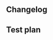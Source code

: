 <!--

💡 To write a useful PR description, make sure that your description covers:

- WHAT this PR is changing:
    - How was it PREVIOUSLY.
    - How it will be from NOW on.
- WHY this PR is needed.
- CONTEXT, i.e. to which initiative, project or RFC it belongs.

The structure of the description doesn't matter as much as covering these points, so use
your best judgement based on your context.

Learn how to write good pull request description: https://www.notion.so/sourcegraph/Write-a-good-pull-request-description-610a7fd3e613496eb76f450db5a49b6e?pvs=4
-->

## Changelog

<!--
1. Ensure your pull request title is formatted as: $type($domain): $what
2. Add bullet list items for each additional detail you want to cover (see example below)
3. You can edit this after the pull request was merged, as long as release shipping it hasn't been promoted to the public.
4. For more information, please see this how-to https://www.notion.so/sourcegraph/Writing-a-changelog-entry-dd997f411d524caabf0d8d38a24a878c?

Cheat sheet: $type = chore|fix|feature $domain: source|search|ci|release|plg|cody|...
-->

<!--
Example:

Title: fix(search): parse quotes with the appropriate context
Changelog section:

## Changelog

- When a quote is used with regexp pattern type, then ...
- Refactored underlying code.
-->

## Test plan

<!-- All pull requests REQUIRE a test plan: https://docs.sourcegraph.com/dev/background-information/testing_principles

Why does it matter?

These test plans are there to demonstrate that are following industry standards which are important or critical for our customers.
They might be read by customers or an auditor. There are meant be simple and easy to read. Simply explain what you did to ensure
your changes are correct!

Here are a non exhaustive list of test plan examples to help you:

- Making changes on a given feature or component:
  - "Covered by existing tests" or "CI" for the shortest possible plan if there is zero ambiguity
  - "Added new tests"
  - "Manually tested" (if non trivial, share some output, logs, or screenshot)
- Updating docs:
  - "previewed locally"
  - share a screenshot if you want to be thorough
- Updating deps, that would typically fail immediately in CI if incorrect
  - "CI"
  - "locally tested"
-->
